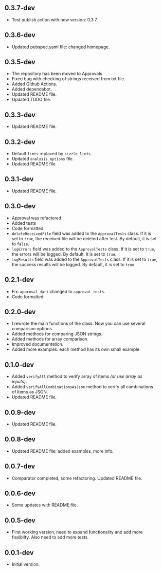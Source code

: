 ## 0.3.7-dev

- Test publish action with new version: 0.3.7.

## 0.3.6-dev

- Updated pubspec.yaml file: changed homepage.

## 0.3.5-dev

- The repository has been moved to Approvals.
- Fixed bug with checking of strings received from txt file.
- Added Github Actions.
- Added dependabot.
- Updated README file.
- Updated TODO file.


## 0.3.3-dev

- Updated README file.

## 0.3.2-dev

- Default `lints` replaced by `sizzle_lints`.
- Updated `analysis_options` file.
- Updated README file.

## 0.3.1-dev

- Updated README file.

## 0.3.0-dev

- Approval was refactored
- Added tests
- Code formatted
- `deleteReceivedFile` field was added to the `ApprovalTests` class. If it is set to `true`, the received file will be deleted after test. By default, it is set to `false`.
- `logErrors` field was added to the `ApprovalTests` class. If it is set to `true`, the errors will be logged. By default, it is set to `true`.
- `logResults` field was added to the `ApprovalTests` class. If it is set to `true`, the success results will be logged. By default, it is set to `true`.

## 0.2.1-dev

- Fix: `approval_dart` changed to `approval_tests`.
- Code formatted

## 0.2.0-dev

- I rewrote the main functions of the class. Now you can use several comparison options.
- Added methods for comparing JSON strings.
- Added methods for array comparison.
- Improved documentation.
- Added more examples: each method has its own small example.

## 0.1.0-dev

- Added `verifyAll` method to verify array of items *(or use array as inputs)*.
- Added `verifyAllCombinationsAsJson` method to verify all combinations of items as JSON.
- Updated README file.

## 0.0.9-dev

- Updated README file.

## 0.0.8-dev

- Updated README file: added examples, more info.

## 0.0.7-dev

- Comparator completed, some refactoring. Updated README file.

## 0.0.6-dev

- Some updates with README file.

## 0.0.5-dev

- First working version, need to expand functionality and add more flexibilty. Also need to add more tests.

## 0.0.1-dev

- Initial version.
